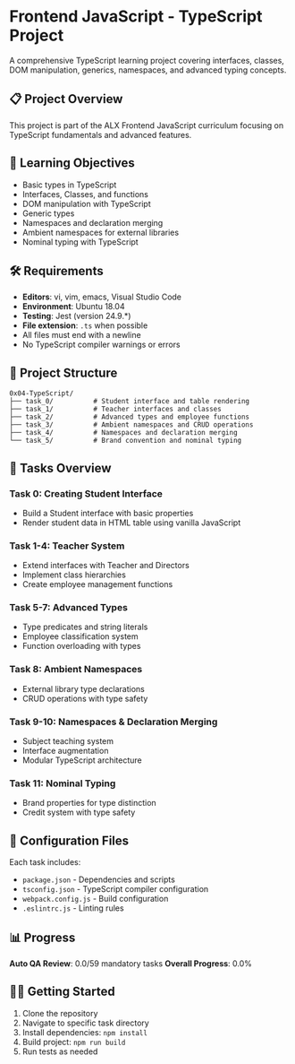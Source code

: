 # Frontend JavaScript - TypeScript Project

A comprehensive TypeScript learning project covering interfaces, classes, DOM manipulation, generics, namespaces, and advanced typing concepts.

## 📋 Project Overview

This project is part of the ALX Frontend JavaScript curriculum focusing on TypeScript fundamentals and advanced features.

## 🎯 Learning Objectives

- Basic types in TypeScript
- Interfaces, Classes, and functions
- DOM manipulation with TypeScript
- Generic types
- Namespaces and declaration merging
- Ambient namespaces for external libraries
- Nominal typing with TypeScript

## 🛠️ Requirements

- **Editors**: vi, vim, emacs, Visual Studio Code
- **Environment**: Ubuntu 18.04
- **Testing**: Jest (version 24.9.*)
- **File extension**: `.ts` when possible
- All files must end with a newline
- No TypeScript compiler warnings or errors

## 📁 Project Structure

```
0x04-TypeScript/
├── task_0/          # Student interface and table rendering
├── task_1/          # Teacher interfaces and classes
├── task_2/          # Advanced types and employee functions
├── task_3/          # Ambient namespaces and CRUD operations
├── task_4/          # Namespaces and declaration merging
└── task_5/          # Brand convention and nominal typing
```

## 🚀 Tasks Overview

### Task 0: Creating Student Interface
- Build a Student interface with basic properties
- Render student data in HTML table using vanilla JavaScript

### Task 1-4: Teacher System
- Extend interfaces with Teacher and Directors
- Implement class hierarchies
- Create employee management functions

### Task 5-7: Advanced Types
- Type predicates and string literals
- Employee classification system
- Function overloading with types

### Task 8: Ambient Namespaces
- External library type declarations
- CRUD operations with type safety

### Task 9-10: Namespaces & Declaration Merging
- Subject teaching system
- Interface augmentation
- Modular TypeScript architecture

### Task 11: Nominal Typing
- Brand properties for type distinction
- Credit system with type safety

## 🔧 Configuration Files

Each task includes:
- `package.json` - Dependencies and scripts
- `tsconfig.json` - TypeScript compiler configuration
- `webpack.config.js` - Build configuration
- `.eslintrc.js` - Linting rules

## 📊 Progress

**Auto QA Review**: 0.0/59 mandatory tasks
**Overall Progress**: 0.0%

## 🏃‍♂️ Getting Started

1. Clone the repository
2. Navigate to specific task directory
3. Install dependencies: `npm install`
4. Build project: `npm run build`
5. Run tests as needed

